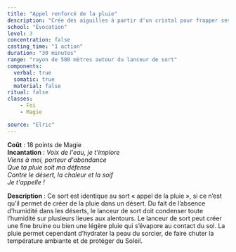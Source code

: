 ```yaml
---
title: "Appel renforcé de la pluie"
description: "Crée des aiguilles à partir d'un cristal pour frapper ses adversaires."
school: "Évocation"
level: 3
concentration: false
casting_time: "1 action"
duration: "30 minutes"
range: "rayon de 500 mètres autour du lanceur de sort"
components:
  verbal: true
  somatic: true
  material: false
ritual: false
classes:
    - Foi  
    - Magie

source: "Elric"
---
```

**Coût** : 18 points de Magie  
**Incantation** : *Voix de l'eau, je t'implore*  
*Viens à moi, porteur d'abondance*   
*Que ta pluie soit ma défense*  
*Contre le désert, la chaleur et la soif*  
*Je t'appelle !*   

**Description** : Ce sort est identique au sort « appel de la pluie », si ce n’est qu’il permet de créer de la pluie dans un désert. Du fait de l’absence d’humidité dans les déserts, le lanceur de sort doit condenser toute l’humidité sur plusieurs lieues aux alentours. Le lanceur de sort peut créer une fine bruine ou bien une légère pluie qui s’évapore au contact du sol. La pluie permet cependant d’hydrater la peau du sorcier, de faire chuter la température ambiante et de protéger du Soleil.  
